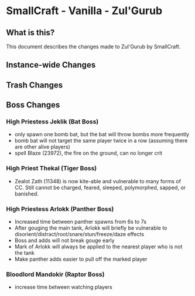 # SmallCraft - Vanilla - Zul'Gurub

## What is this?
This document describes the changes made to Zul'Gurub by SmallCraft.

## Instance-wide Changes

## Trash Changes

## Boss Changes

### High Priestess Jeklik (Bat Boss)
- only spawn one bomb bat, but the bat will throw bombs more frequently
- bomb bat will not target the same player twice in a row (assuming there are other alive players)
- spell Blaze (23972), the fire on the ground, can no longer crit

### High Priest Thekal (Tiger Boss)
- Zealot Zath (11348) is now kite-able and vulnerable to many forms of CC. Still cannot be charged, feared, sleeped, polymorphed, sapped, or banished.

### High Priestess Arlokk (Panther Boss)
- Increased time between panther spawns from 6s to 7s
- After gouging the main tank, Arlokk will briefly be vulnerable to disorient/distract/root/snare/stun/freeze/daze effects
- Boss and adds will not break gouge early
- Mark of Arlokk will always be applied to the nearest player who is not the tank
- Make panther adds easier to pull off the marked player

### Bloodlord Mandokir (Raptor Boss)
- increase time between watching players